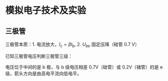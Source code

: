 # 模拟电子技术及实验
## 三极管
三极管本质：1. 电流放大，<span v-pre>$I_c = \beta I_b$</span>, 2. <span v-pre>$U_{be}$</span> 固定压降（硅管 0.7 V）

已知三极管电压判断三极管三级：

电压位于中间的是 b 极，与 b 级电压相差 0.7V（硅管）或 0.2V（锗管）的是 e 级，箭头方向是由高电平流向低电平。
